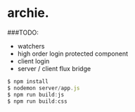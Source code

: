 # archie.
###TODO:
 - watchers
 - high order login protected component
 - client login
 - server / client flux bridge
 

```javascript
$ npm install
$ nodemon server/app.js
$ npm run build:js
$ npm run build:css
```
